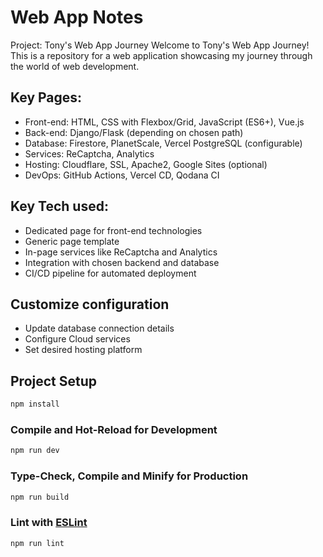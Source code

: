 # Web App Notes
Project: Tony's Web App Journey
Welcome to Tony's Web App Journey! This is a repository for a web application showcasing my journey through the world of web development.

## Key Pages:

- Front-end: HTML, CSS with Flexbox/Grid, JavaScript (ES6+), Vue.js
- Back-end: Django/Flask (depending on chosen path)
- Database: Firestore, PlanetScale, Vercel PostgreSQL (configurable)
- Services: ReCaptcha, Analytics
- Hosting: Cloudflare, SSL, Apache2, Google Sites (optional)
- DevOps: GitHub Actions, Vercel CD, Qodana CI

## Key Tech used:

- Dedicated page for front-end technologies
- Generic page template
- In-page services like ReCaptcha and Analytics
- Integration with chosen backend and database
- CI/CD pipeline for automated deployment

## Customize configuration

- Update database connection details
- Configure Cloud services
- Set desired hosting platform

## Project Setup

```sh
npm install
```

### Compile and Hot-Reload for Development

```sh
npm run dev
```

### Type-Check, Compile and Minify for Production

```sh
npm run build
```

### Lint with [ESLint](https://eslint.org/)

```sh
npm run lint
```
